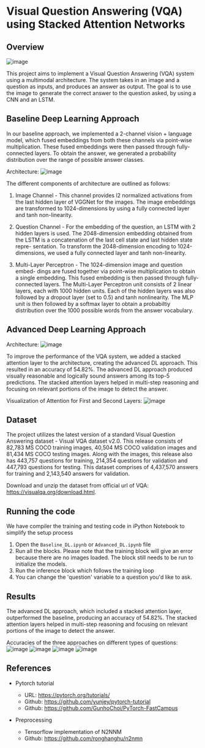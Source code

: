 # Visual Question Answering (VQA) using Stacked Attention Networks
## Overview
![image](https://user-images.githubusercontent.com/38180831/213107520-51c9c570-8be5-4ee1-b874-a0d78856b727.png)

This project aims to implement a Visual Question Answering (VQA) system using a multimodal architecture. The system takes in an image and a question as inputs, and produces an answer as output. The goal is to use the image to generate the correct answer to the question asked, by using a CNN and an LSTM.

## Baseline Deep Learning Approach
In our baseline approach, we implemented a 2-channel vision + language model, which fused embeddings from both these channels via point-wise multiplication. These fused embeddings were then passed through fully-connected layers. To obtain the answer, we generated a probability distribution over the range of
possible answer classes.

Architecture:
![image](https://user-images.githubusercontent.com/38180831/213108042-741bfe93-63de-4b9b-a958-0e2e3c489e74.png)


The different components of architecture are outlined as follows:

1. Image Channel - This channel provides l2 normalized activations from the last hidden layer of VGGNet for the images. The image embeddings are transformed to 1024-dimensions by using a fully connected layer and tanh non-linearity.

2. Question Channel - For the embedding of the question, an LSTM with 2 hidden layers is used. The 2048-dimension embedding obtained from the
LSTM is a concatenation of the last cell state and last hidden state repre- sentation. To transform the 2048-dimension encoding to 1024-dimensions, we used a fully connected layer and tanh non-linearity.

3. Multi-Layer Perceptron - The 1024-dimension image and question embed- dings are fused together via point-wise multiplication to obtain a single
embedding. This fused embedding is then passed through fully-connected layers. The Multi-Layer Perceptron unit consists of 2 linear layers, each with 1000 hidden units. Each of the hidden layers was also followed by a dropout layer (set to 0.5) and tanh nonlinearity. The MLP unit is then followed by a softmax layer to obtain a probabiltiy distribution over the 1000 possible words from the answer vocabulary.

## Advanced Deep Learning Approach
Architecture:
![image](https://user-images.githubusercontent.com/38180831/213108602-17595b09-fc7d-44ba-a687-faaf6943a1ed.png)

To improve the performance of the VQA system, we added a stacked attention layer to the architecture, creating the advanced DL approach. This resulted in an accuracy of 54.82%. The advanced DL approach produced visually reasonable and logically sound answers among its top-5 predictions. The stacked attention layers helped in multi-step reasoning and focusing on relevant portions of the image to detect the answer.

Visualization of Attention for First and Second Layers:
![image](https://user-images.githubusercontent.com/38180831/213108702-21243112-4cf6-4475-b30a-55baa16e965e.png)

## Dataset
The project utilizes the latest version of a standard Visual Question Answering dataset - Visual VQA dataset v2.0. This release consists of 82,783 MS COCO training images, 40,504 MS COCO validation images and 81,434 MS COCO testing images. Along with the images, this release also has 443,757 questions for training, 214,354 questions for validation and 447,793 questions for testing. This dataset comprises of 4,437,570 answers for training and 2,143,540 answers for validation. 

Download and unzip the dataset from official url of VQA: https://visualqa.org/download.html.

## Running the code
We have compiler the training and testing code in iPython Notebook to simplify the setup process

1. Open the `Baseline_DL.ipynb` or `Advanced_DL.ipynb` file
2. Run all the blocks. Please note that the training block will give an error because there are no images loaded. The block still needs to be run to initialize the models.
3. Run the inference block which follows the training loop
4. You can change the 'question' variable to a question you'd like to ask.

## Results
The advanced DL approach, which included a stacked attention layer, outperformed the baseline, producing an accuracy of 54.82%. The stacked attention layers helped in multi-step reasoning and focusing on relevant portions of the image to detect the answer.

Accuracies of the three approaches on different types of questions:
![image](https://user-images.githubusercontent.com/38180831/213110943-41998ffc-811c-4a0b-9625-c4fe727aa880.png)
![image](https://user-images.githubusercontent.com/38180831/213111076-2cc1ce96-6bfd-4ed7-8ebd-e2c7b3034cf5.png)
![image](https://user-images.githubusercontent.com/38180831/213111127-0a544e38-71b2-4a1b-be89-061bb7cde1a0.png)
![image](https://user-images.githubusercontent.com/38180831/213111162-b7fb9ef1-cf8b-4eec-bdf9-82dda941fd4e.png)

## References
    
* Pytorch tutorial
  + URL: https://pytorch.org/tutorials/
  + Github: https://github.com/yunjey/pytorch-tutorial
  + Github: https://github.com/GunhoChoi/PyTorch-FastCampus

* Preprocessing
  + Tensorflow implementation of N2NNM
  + Github: https://github.com/ronghanghu/n2nmn
